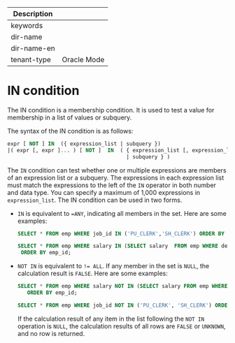 | Description   |                 |
|---------------|-----------------|
| keywords      |                 |
| dir-name      |                 |
| dir-name-en   |                 |
| tenant-type   | Oracle Mode     |

# IN condition

The IN condition is a membership condition. It is used to test a value for membership in a list of values or subquery.

The syntax of the IN condition is as follows:

```sql
expr [ NOT ] IN  ({ expression_list | subquery })
|( expr [, expr ]... ) [ NOT ]  IN  ( { expression_list [, expression_list ]...
                                      | subquery } )
```

The `IN` condition can test whether one or multiple expressions are members of an expression list or a subquery. The expressions in each expression list must match the expressions to the left of the `IN` operator in both number and data type. You can specify a maximum of 1,000 expressions in `expression_list`.
The IN condition can be used in two forms.

* `IN` is equivalent to `=ANY`, indicating all members in the set. Here are some examples:

   ```sql
   SELECT * FROM emp WHERE job_id IN ('PU_CLERK','SH_CLERK') ORDER BY emp_id;

   SELECT * FROM emp WHERE salary IN (SELECT salary  FROM emp WHERE dept_id =30)
    ORDER BY emp_id;
   ```

* `NOT IN` is equivalent to `!= ALL`. If any member in the set is `NULL`, the calculation result is `FALSE`. Here are some examples:

   ```sql
   SELECT * FROM emp WHERE salary NOT IN (SELECT salary FROM emp WHERE dept_id = 30)
      ORDER BY emp_id;

   SELECT * FROM emp WHERE job_id NOT IN ('PU_CLERK', 'SH_CLERK') ORDER BY emp_id;
   ```

   If the calculation result of any item in the list following the `NOT IN` operation is `NULL`, the calculation results of all rows are `FALSE` or `UNKNOWN`, and no row is returned.
